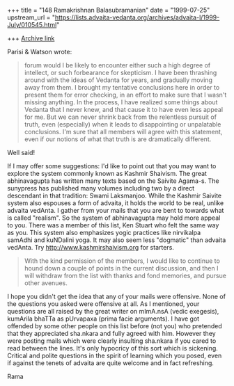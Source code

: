 +++
title = "148 Ramakrishnan Balasubramanian"
date = "1999-07-25"
upstream_url = "https://lists.advaita-vedanta.org/archives/advaita-l/1999-July/010545.html"

+++
[Archive link](https://lists.advaita-vedanta.org/archives/advaita-l/1999-July/010545.html)

Parisi & Watson <niche at AMERITECH.NET> wrote:

> forum would I be likely to encounter either such a high degree of
intellect,
> or such forbearance for skepticism. I have been thrashing around
with the
> ideas of Vedanta for years, and gradually moving away from them. I
brought
> my tentative conclusions here in order to present them for error
checking,
> in an effort to make sure that I wasn't missing anything. In the
process, I
> have realized some things about Vedanta that I never knew, and that
cause it
> to have even less appeal for me. But we can never shrink back from
the
> relentless pursuit of truth, even (especially) when it leads to
> disappointing or unpalatable conclusions. I'm sure that all members
will
> agree with this statement, even if our notions of what that truth is
are
> dramatically different.

Well said!

If I may offer some suggestions: I'd like to point out that you may
want to explore the system commonly known as Kashmir Shaivism. The
great abhinavagupta has written many texts based on the Saivite
Agama-s. The sunypress has published many volumes including two by a
direct descendant in that tradition: Swami Laksmanjoo. While the
Kashmir Saivite system also espouses a form of advaita, it holds the
world to be real, unlike advaita vedAnta. I gather from your mails
that you are bent to towards what is called "realism". So the system
of abhinavagupta may hold more appeal to you. There was a member of
this list, Ken Stuart who felt the same way as you. This system also
emphasizes yogic practices like nirvikalpa samAdhi and kuNDalini yoga.
It may also seem less "dogmatic" than advaita vedAnta. Try
http://www.kashmirshaivism.org for starters.

> With the kind permission of the members, I would like to continue to
hound
> down a couple of points in the current discussion, and then I will
withdraw
> from the list with thanks and fond memories, and pursue other
avenues.

I hope you didn't get the idea that any of your mails were offensive.
None of the questions you asked were offensive at all. As I mentioned,
your questions are all raised by the great writer on mImA.nsA (vedic
exegesis), kumArila bhaTTa as pUrvapaxa (prima facie arguments). I
have got offended by some other people on this list before (not you)
who pretended that they appreciated sha.nkara and fully agreed with
him. However they were posting mails which were clearly insulting
sha.nkara if you cared to read between the lines. It's only hypocricy
of this sort which is sickening. Critical and polite questions in the
spirit of learning which you posed, even if against the tenets of
advaita are quite welcome and in fact refreshing.

Rama


